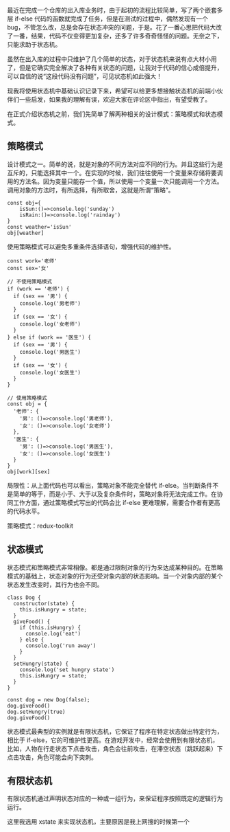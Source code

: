 最近在完成一个仓库的出入库业务时，由于起初的流程比较简单，写了两个嵌套多层 if-else 代码的函数就完成了任务，但是在测试的过程中，偶然发现有一个 bug，不管怎么改，总是会存在状态冲突的问题，于是。花了一番心思把代码大改了一番，结果，代码不仅变得更加复杂，还多了许多奇奇怪怪的问题。无奈之下，只能求助于状态机。

虽然在出入库的过程中只维护了几个简单的状态，对于状态机来说有点大材小用了，但是它确实完全解决了各种有关状态的问题，让我对于代码的信心成倍提升，可以自信的说“这段代码没有问题”，可见状态机如此强大！

现我将使用状态机中基础认识记录下来，希望可以给更多想接触状态机的前端小伙伴们一些启发，如果我的理解有误，欢迎大家在评论区中指出，有望受教了。

在正式介绍状态机之前，我们先简单了解两种相关的设计模式：策略模式和状态模式。
## 策略模式
设计模式之一。简单的说，就是对象的不同方法对应不同的行为。并且这些行为是互斥的，只能选择其中一个。在实现的时候，我们往往使用一个变量来存储将要调用的方法名。因为变量只能存一个值，所以使用一个变量一次只能调用一个方法。调用对象的方法时，有所选择，有所取舍，这就是所谓“策略”。
```
const obj={
	isSun:()=>console.log('sunday')
	isRain:()=>console.log('rainday')
}
const weather='isSun'
obj[weather]
```

使用策略模式可以避免多重条件选择语句，增强代码的维护性。
```
const work='老师'
const sex='女'

// 不使用策略模式
if (work == '老师') {
  if (sex == '男') {
    console.log('男老师')
  }
  if (sex == '女') {
    console.log('女老师')
  }
} else if (work == '医生') {
  if (sex == '男') {
    console.log('男医生')
  }
  if (sex == '女') {
    console.log('女医生')
  }
}

// 使用策略模式
const obj = {
  '老师': {
    '男': ()=>console.log('男老师'),
    '女': ()=>console.log('女老师')
  },
  '医生': {
    '男': ()=>console.log('男医生'),
    '女': ()=>console.log('女医生')
  }
}
obj[work][sex]
```

局限性：从上面代码也可以看出，策略对象不能完全替代 if-else。当判断条件不是简单的等于，而是小于、大于以及复杂条件时，策略对象将无法完成工作。在协同工作方面，通过策略模式写出的代码会比 if-else 更难理解，需要合作者有更高的代码水平。

策略模式：redux-toolkit

## 状态模式
状态模式和策略模式非常相像。都是通过限制对象的行为来达成某种目的。在策略模式的基础上，状态对象的行为还受对象内部的状态影响。当一个对象内部的某个状态发生改变时，其行为也会不同。
```
class Dog {
  constructor(state) {
    this.isHungry = state;
  }
  giveFood() {
    if (this.isHungry) {
      console.log('eat')
    } else {
      console.log('run away')
    }
  }
  setHungry(state) {
    console.log('set hungry state')
    this.isHungry = state;
  }
}

const dog = new Dog(false);
dog.giveFood()
dog.setHungry(true)
dog.giveFood()
```

状态模式最典型的实例就是有限状态机，它保证了程序在特定状态做出特定行为，相比于 if-else，它的可维护性更高。在游戏开发中，经常会使用到有限状态机，比如，人物在行走状态下点击攻击，角色会往前攻击，在滞空状态（跳跃起来）下点击攻击，角色可能会向下突刺。

## 有限状态机
有限状态机通过声明状态对应的一种或一组行为，来保证程序按照既定的逻辑行为运行。

这里我选用 xstate 来实现状态机，主要原因是我上网搜的时候第一个
